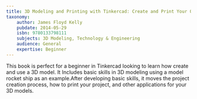 ```yaml
---
title: 3D Modeling and Printing with Tinkercad: Create and Print Your Own 3D Models
taxonomy:
	author: James Floyd Kelly
	pubdate: 2014-05-29
	isbn: 9780133798111
	subjects: 3D Modeling, Technology & Engineering
	audience: General
	expertise: Beginner
---
```

This book is perfect for a beginner in Tinkercad looking to learn how create and use a 3D model.  It Includes basic skills in 3D modeling using a model rocket ship as an example.After developing basic skills, it moves the project creation process, how to print your project, and other applications for your 3D models.